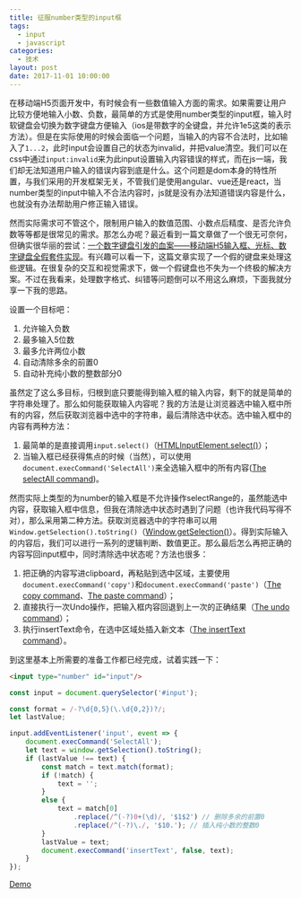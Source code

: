 ```yaml
---
title: 征服number类型的input框
tags:
  - input
  - javascript
categories:
  - 技术
layout: post
date: 2017-11-01 10:00:00
---
```


在移动端H5页面开发中，有时候会有一些数值输入方面的需求。如果需要让用户比较方便地输入小数、负数，最简单的方式是使用number类型的input框，输入时软键盘会切换为数字键盘方便输入（ios是带数字的全键盘，并允许1e5这类的表示方法）。但是在实际使用的时候会面临一个问题，当输入的内容不合法时，比如输入了`1...2`，此时input会设置自己的状态为invalid，并把value清空。我们可以在css中通过`input:invalid`来为此input设置输入内容错误的样式，而在js一端，我们却无法知道用户输入的错误内容到底是什么。这个问题是dom本身的特性所置，与我们采用的开发框架无关，不管我们是使用angular、vue还是react，当number类型的input中输入不合法内容时，js就是没有办法知道错误内容是什么，也就没有办法帮助用户修正输入错误。

然而实际需求可不管这个，限制用户输入的数值范围、小数点后精度、是否允许负数等等都是很常见的需求。那怎么办呢？最近看到一篇文章做了一个很无可奈何，但确实很华丽的尝试：[一个数字键盘引发的血案——移动端H5输入框、光标、数字键盘全假套件实现](https://zhuanlan.zhihu.com/p/30360629)。有兴趣可以看一下，这篇文章实现了一个假的键盘来处理这些逻辑。在很复杂的交互和视觉需求下，做一个假键盘也不失为一个终极的解决方案。不过在我看来，处理数字格式、纠错等问题倒可以不用这么麻烦，下面我就分享一下我的思路。

设置一个目标吧：
1. 允许输入负数
2. 最多输入5位数
3. 最多允许两位小数
4. 自动清除多余的前置0
5. 自动补充纯小数的整数部分0

虽然定了这么多目标，归根到底只要能得到输入框的输入内容，剩下的就是简单的字符串处理了。那么如何能获取输入内容呢？我的方法是让浏览器选中输入框中所有的内容，然后获取浏览器中选中的字符串，最后清除选中状态。选中输入框中的内容有两种方法：
1. 最简单的是直接调用`input.select()`（[HTMLInputElement.select()](https://developer.mozilla.org/en-US/docs/Web/API/HTMLInputElement/select)）；
2. 当输入框已经获得焦点的时候（当然），可以使用`document.execCommand('SelectAll')`来全选输入框中的所有内容([The selectAll command](https://w3c.github.io/editing/execCommand.html#the-selectall-command))。

然而实际上类型的为number的输入框是不允许操作selectRange的，虽然能选中内容，获取输入框中信息，但我在清除选中状态时遇到了问题（也许我代码写得不对），那么采用第二种方法。获取浏览器选中的字符串可以用`Window.getSelection().toString()`（[Window.getSelection()](https://developer.mozilla.org/en-US/docs/Web/API/Window/getSelection)）。得到实际输入的内容后，我们可以进行一系列的逻辑判断、数值更正。那么最后怎么再把正确的内容写回input框中，同时清除选中状态呢？方法也很多：

1. 把正确的内容写进clipboard，再粘贴到选中区域，主要使用`document.execCommand('copy')`和`document.execCommand('paste')`（[The copy command](https://w3c.github.io/editing/execCommand.html#the-copy-command)、[The paste command](https://w3c.github.io/editing/execCommand.html#the-paste-command)）；
2. 直接执行一次Undo操作，把输入框内容回退到上一次的正确结果（[The undo command](https://w3c.github.io/editing/execCommand.html#the-undo-command)）；
3. 执行insertText命令，在选中区域处插入新文本（[The insertText command](https://w3c.github.io/editing/execCommand.html#the-inserttext-command)）。

到这里基本上所需要的准备工作都已经完成，试着实践一下：

```html
<input type="number" id="input"/>
```

```javascript
const input = document.querySelector('#input');

const format = /-?\d{0,5}(\.\d{0,2})?/;
let lastValue;

input.addEventListener('input', event => {
    document.execCommand('SelectAll');
    let text = window.getSelection().toString();
    if (lastValue !== text) {
        const match = text.match(format);
        if (!match) {
            text = '';
        }
        else {
            text = match[0]
                .replace(/^(-?)0+(\d)/, '$1$2') // 删除多余的前置0
                .replace(/^(-?)\./, '$10.'); // 插入纯小数的整数0
        }
        lastValue = text;
        document.execCommand('insertText', false, text);
    }
});
```

[Demo](https://jsbin.com/deqonurilu/edit?html,js,output)
